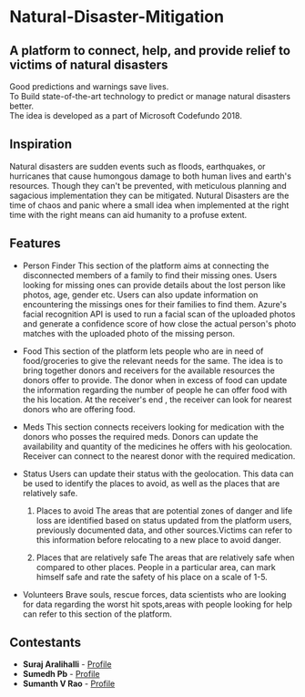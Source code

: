 # Natural-Disaster-Mitigation
## A platform to connect, help, and provide relief to victims of natural disasters

Good predictions and warnings save lives.<br>
To Build state-of-the-art technology to predict or manage natural disasters better.<br>
The idea is developed as a part of Microsoft Codefundo 2018.

## Inspiration

Natural disasters are sudden events such as floods, earthquakes, or hurricanes that cause humongous damage to both human lives and earth's resources. Though they can't be prevented, with meticulous planning and sagacious implementation they can be mitigated. Nutural Disasters are the time of chaos and panic where a small idea when implemented at the right time with the right means can aid humanity to a profuse extent.

## Features

* Person Finder
This section of the platform aims at connecting the disconnected members of a family to find their missing ones. 
Users looking for missing ones can provide details about the lost person like photos, age, gender etc. Users can also update information on encountering the missings ones for their families to find them. Azure's facial recognition API is used to run a facial scan of the uploaded photos and generate a confidence score of how close the actual person's photo matches with the uploaded photo of the missing person.

* Food
This section of the platform lets people who are in need of food/groceries to give the relevant needs for the same. The idea is to bring together donors and receivers for the available resources the donors offer to provide. The donor when in excess of food can update the information regarding the number of people he can offer food with the his location. At the receiver's end , the receiver can look for nearest donors who are offering food.

* Meds
This section connects receivers looking for medication with the donors who posses the required meds. Donors can update the availability and quantity of the medicines he offers with his geolocation. Receiver can connect to the nearest donor with the required medication.

* Status 
Users can update their status with the geolocation. This data can be used to identify the places to avoid, as well as the places that are relatively safe.

	1. Places to avoid 
	The areas that are potential zones of danger and life loss are identified based on status updated from the platform users, 	  previously documented data, and other sources.Victims can refer to this information before relocating to a new place to avoid danger.

	2. Places that are relatively safe
	The areas that are relatively safe when compared to other places. People in a particular area, can mark himself safe and rate the safety of his place on a scale of 1-5.

* Volunteers
Brave souls, rescue forces, data scientists who are looking for data regarding the worst hit spots,areas with people looking for help can refer to this section of the platform. 


  




Contestants
------
* **Suraj Aralihalli** - [Profile](https://github.com/SurajAralihalli)<br>
* **Sumedh Pb** - [Profile](https://github.com/sumedhpb)<br>
* **Sumanth V Rao** - [Profile](https://github.com/sumanthvrao)<br>
